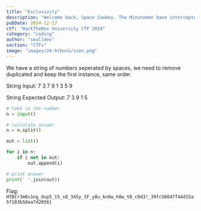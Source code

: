 ```yaml
---
title: "Exclusivity"
description: "Welcome back, Space Cowboy. The Minutemen have intercepted a corrupted data stream from the Frontier Board. Hidden within the stream are critical coordinates, buried under duplicate entries caused by the Board's sabotage."
pubDate: 2024-12-17
ctf: "HackTheBox University CTF 2024"
category: "coding"
author: "sealldev"
section: "CTFs"
image: "images/24-htbuni/icon.png"
---
```




We have a string of numbers seperated by spaces, we need to remove duplicated and keep the first instance, same order.

String Input: 7 3 7 9 1 3 5 9

String Expected Output: 7 3 9 1 5 

```python
# take in the number
n = input()

# calculate answer
n = n.split()

out = list()

for i in n:
    if i not in out:
        out.append(i)

# print answer
print(' '.join(out))
```

Flag: `HTB{r3m0v1ng_dup5_15_s0_345y_1F_y0u_kn0w_h0w_t0_c0d3!_39fc50047f44d15a5f103b58ea7d2056}`